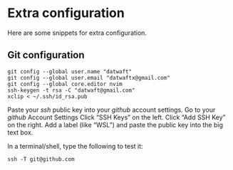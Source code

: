 # Extra configuration

Here are some snippets for extra configuration.

## Git configuration

```shell
git config --global user.name "datwaft"
git config --global user.email "datwaftx@gmail.com"
git config --global core.editor nvim
ssh-keygen -t rsa -C "datwaft@gmail.com"
xclip < ~/.ssh/id_rsa.pub
```

Paste your *ssh* public key into your *github* account settings.
Go to your *github* Account Settings
Click “SSH Keys” on the left.
Click “Add SSH Key” on the right.
Add a label (like “WSL”) and paste the public key into the big text box.

In a terminal/shell, type the following to test it:

```shell
ssh -T git@github.com
```

